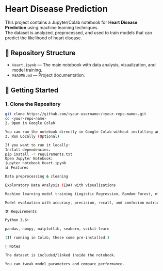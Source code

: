 # Heart Disease Prediction

This project contains a Jupyter/Colab notebook for **Heart Disease Prediction** using machine learning techniques.  
The dataset is analyzed, preprocessed, and used to train models that can predict the likelihood of heart disease.

## 📂 Repository Structure
- `Heart.ipynb` — The main notebook with data analysis, visualization, and model training.
- `README.md` — Project documentation.

## 🚀 Getting Started

### 1. Clone the Repository
```bash
git clone https://github.com/<your-username>/<your-repo-name>.git
cd <your-repo-name>
2. Open in Google Colab

You can run the notebook directly in Google Colab without installing anything locally:
3. Run Locally (Optional)

If you want to run it locally:
Install dependencies:
pip install -r requirements.txt
Open Jupyter Notebook:
jupyter notebook Heart.ipynb
📊 Features

Data preprocessing & cleaning

Exploratory Data Analysis (EDA) with visualizations

Machine learning model training (Logistic Regression, Random Forest, etc.)

Model evaluation with accuracy, precision, recall, and confusion matrix

🛠 Requirements

Python 3.6+

pandas, numpy, matplotlib, seaborn, scikit-learn

(If running in Colab, these come pre-installed.)

📌 Notes

The dataset is included/linked inside the notebook.

You can tweak model parameters and compare performance.

